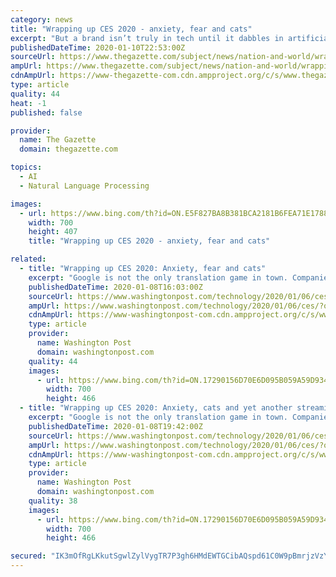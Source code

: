 ```yaml
---
category: news
title: "Wrapping up CES 2020 - anxiety, fear and cats"
excerpt: "But a brand isn’t truly in tech until it dabbles in artificial intelligence, so Delta announced a machine-learning platform that it will use to help make ... No price yet, available in late 2020. • Translation stations are coming: Google Translate Last year, Google launched a real-time interpreter mode by sticking it on one of its smart ..."
publishedDateTime: 2020-01-10T22:53:00Z
sourceUrl: https://www.thegazette.com/subject/news/nation-and-world/wrapping-up-ces-2020-x2014-anxiety-fear-and-cats-20200110
ampUrl: https://www.thegazette.com/subject/news/nation-and-world/wrapping-up-ces-2020-x2014-anxiety-fear-and-cats-20200110?template=amphtml
cdnAmpUrl: https://www-thegazette-com.cdn.ampproject.org/c/s/www.thegazette.com/subject/news/nation-and-world/wrapping-up-ces-2020-x2014-anxiety-fear-and-cats-20200110?template=amphtml
type: article
quality: 44
heat: -1
published: false

provider:
  name: The Gazette
  domain: thegazette.com

topics:
  - AI
  - Natural Language Processing

images:
  - url: https://www.bing.com/th?id=ON.E5F827BA8B381BCA2181B6FEA71E1788
    width: 700
    height: 407
    title: "Wrapping up CES 2020 - anxiety, fear and cats"

related:
  - title: "Wrapping up CES 2020: Anxiety, fear and cats"
    excerpt: "Google is not the only translation game in town. Companies like Pocketalk and Waverly Labs also have ... This combined bedside lamp and white-noise machine promises to help you fall asleep and wake up with more ease. The Restore changes color and brightness to match your sleep routine — yellow for wind-down reading time, bright white for ..."
    publishedDateTime: 2020-01-08T16:03:00Z
    sourceUrl: https://www.washingtonpost.com/technology/2020/01/06/ces/
    ampUrl: https://www.washingtonpost.com/technology/2020/01/06/ces/?outputType=amp
    cdnAmpUrl: https://www-washingtonpost-com.cdn.ampproject.org/c/s/www.washingtonpost.com/technology/2020/01/06/ces/?outputType=amp
    type: article
    provider:
      name: Washington Post
      domain: washingtonpost.com
    quality: 44
    images:
      - url: https://www.bing.com/th?id=ON.17290156D70E6D095B059A59D93451B2
        width: 700
        height: 466
  - title: "Wrapping up CES 2020: Anxiety, cats and yet another streaming service, called Quibi"
    excerpt: "Google is not the only translation game in town. Companies like Pocketalk and Waverly Labs also have ... This combined bedside lamp and white-noise machine promises to help you fall asleep and wake up with more ease. The Restore changes color and brightness to match your sleep routine — yellow for wind-down reading time, bright white for ..."
    publishedDateTime: 2020-01-08T19:42:00Z
    sourceUrl: https://www.washingtonpost.com/technology/2020/01/06/ces/
    ampUrl: https://www.washingtonpost.com/technology/2020/01/06/ces/?outputType=amp
    cdnAmpUrl: https://www-washingtonpost-com.cdn.ampproject.org/c/s/www.washingtonpost.com/technology/2020/01/06/ces/?outputType=amp
    type: article
    provider:
      name: Washington Post
      domain: washingtonpost.com
    quality: 38
    images:
      - url: https://www.bing.com/th?id=ON.17290156D70E6D095B059A59D93451B2
        width: 700
        height: 466

secured: "IK3mOfRgLKkutSgwlZylVygTR7P3gh6HMdEWTGCibAQspd61C0W9pBmrjzVzYhHIam/CChPcZobq+EWVm+jqzDbUx7bUQNRPA4Va/SLDzba5pQ8QsJ3eXYaBHOYrGJBZo7ZnKLMCXtoG4toXKOwevQiF1YBeGUS7W7s9mHNv5fLLLY/wKukz8iDgL0iuwgQ2SysVPf6hQL3h5TJ4j+2ShJ4tGkzZEizn2iT7NRcFB7JUuiZ/OA9Gf1MJJLBKIWn2xoLowB74ecvBWo3kON6Kgw==;/PqqDt9pNa6Vu5frkHeHAA=="
---
```



